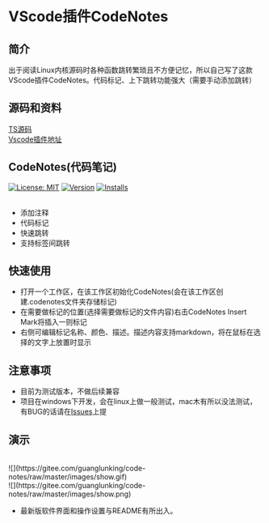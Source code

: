 # VScode插件CodeNotes

<a id = "codenotes"></a>

## 简介

出于阅读Linux内核源码时各种函数跳转繁琐且不方便记忆，所以自己写了这款VScode插件CodeNotes。代码标记、上下跳转功能强大（需要手动添加跳转）

## 源码和资料

[TS源码](https://github.com/guanglun/CodeNotes)  
[Vscode插件地址](https://marketplace.visualstudio.com/items?itemName=guanglun.codenotes)  

## CodeNotes(代码笔记)  

[![License: MIT](https://img.shields.io/badge/License-MIT-brightgreen.svg)](https://opensource.org/licenses/MIT)
[![Version](https://vsmarketplacebadge.apphb.com/version-short/guanglun.codenotes.svg)](https://marketplace.visualstudio.com/items?itemName=guanglun.codenotes) 
[![Installs](https://vsmarketplacebadge.apphb.com/installs-short/guanglun.codenotes.svg)](https://marketplace.visualstudio.com/items?itemName=gaunglun.codenotes)   
</br> 

* 添加注释
* 代码标记
* 快速跳转
* 支持标签间跳转

## 快速使用

* 打开一个工作区，在该工作区初始化CodeNotes(会在该工作区创建.codenotes文件夹存储标记)
* 在需要做标记的位置(选择需要做标记的文件内容)右击CodeNotes Insert Mark将插入一则标记
* 右侧可编辑标记名称、颜色、描述。描述内容支持markdown，将在鼠标在选择的文字上放置时显示

## 注意事项
* 目前为测试版本，不做后续兼容   
* 项目在windows下开发，会在linux上做一般测试，mac木有所以没法测试，有BUG的话请在[Issues](https://github.com/guanglun/CodeNotes/issues)上提  

## 演示  
<br>  
![](https://gitee.com/guanglunking/code-notes/raw/master/images/show.gif)    
<br>  
![](https://gitee.com/guanglunking/code-notes/raw/master/images/show.png)  

* 最新版软件界面和操作设置与README有所出入。